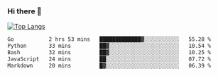 ### Hi there 👋

<!--
**3Xpl0it3r/3Xpl0it3r** is a ✨ _special_ ✨ repository because its `README.md` (this file) appears on your GitHub profile.

Here are some ideas to get you started:

- 🔭 I’m currently working on ...
- 🌱 I’m currently learning ...
- 👯 I’m looking to collaborate on ...
- 🤔 I’m looking for help with ...
- 💬 Ask me about ...
- 📫 How to reach me: ...
- 😄 Pronouns: ...
- ⚡ Fun fact: ...
-->


[![Top Langs](https://github-readme-stats.vercel.app/api/top-langs/?username=3Xpl0it3r&layout=compact)](https://github.com/3Xpl0it3r/3Xpl0it3r)

<!--START_SECTION:waka-->

```txt
Go           2 hrs 53 mins   █████████████▓░░░░░░░░░░░   55.28 %
Python       33 mins         ██▓░░░░░░░░░░░░░░░░░░░░░░   10.54 %
Bash         32 mins         ██▓░░░░░░░░░░░░░░░░░░░░░░   10.25 %
JavaScript   24 mins         ██░░░░░░░░░░░░░░░░░░░░░░░   07.72 %
Markdown     20 mins         █▓░░░░░░░░░░░░░░░░░░░░░░░   06.39 %
```

<!--END_SECTION:waka-->
